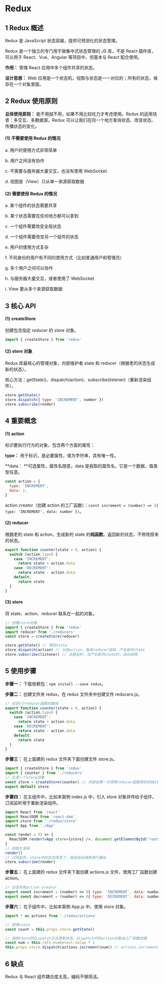 # Redux

## 1 Redux 概述

Redux 是 JavaScript 状态容器，提供可预测化的状态管理。

Redux 是一个独立的专门用于做集中式状态管理的 JS 库，不是 React 插件库，可以用于 React、Vue、Angular 等项目中，但基本与 React 配合使用。

**作用：** 管理 React 应用中多个组件共享的状态。

**设计思想：** Web 应用是一个状态机，视图与状态是一一对应的；所有的状态，保存在一个对象里面。

## 2 Redux 使用原则

**总体使用原则：** 能不用就不用，如果不用比较吃力才考虑使用。Redux 的适用场景：多交互、多数据源。Redux 可以让我们在同一个地方查询状态、改变状态、传播状态的变化。

#### (1) 不需要使用 Redux 的情况

a. 用户的使用方式非常简单

b. 用户之间没有协作

c. 不需要与服务器大量交互，也没有使用 WebSocket

d. 视图层（View）只从单一来源获取数据

#### (2) 需要使用 Redux 的情况

a. 某个组件的状态需要共享

b. 某个状态需要在任何地方都可以拿到

c. 一个组件需要改变全局状态

d. 一个组件需要改变另一个组件的状态

e. 用户的使用方式复杂

f. 不同身份的用户有不同的使用方式（比如普通用户和管理员）

g. 多个用户之间可以协作

h. 与服务器大量交互，或者使用了 WebSocket

i. View 要从多个来源获取数据

## 3 核心 API

#### (1) createStore

创建包含指定 reducer 的 store 对象。

```jsx
import { createStore } from 'redux'
```

#### (2) store 对象

Redux 库最核心的管理对象，内部维护者 state 和 reducer（根据老的状态生成新的状态）。

核心方法：getState()、dispatch(action)、subscribe(listener)（重新渲染组件）。

```jsx
store.getState()
store.dispatch({ type: 'INCREMENT', number })
store.subscribe(render)  
```

## 4 重要概念

#### (1) action

标识要执行行为的对象，包含两个方面的属性：

**type：** 用于标识，是必要属性，值为字符串，具有唯一性。

**data： **可选属性，属性名随意，data 是我取的属性名，它是一个数据，值类型任意。

```jsx
const action = {
  type: 'INCREMENT',
  data: 2,
}
```

action creator（创建 action 的工厂函数）：`const increment = (number) => ({ type: 'INCREMENT', data: number })`。

#### (2) reducer

根据老的 state 和 action，生成新的 state 的**纯函数**。返回新的状态，不修改原来的状态。

```jsx
export function counter(state = 0, action) {
  switch (action.type) {
    case 'INCREMENT':
      return state + action.data
    case 'DECREMENT':
      return state - action.data
    default:
      return state
  }
}
```

#### (3) store

将 state、action、reducer 联系在一起的对象。

```jsx
// 创建store对象
import { createStore } from 'redux'
import reducer from './reducers'
const store = createStore(reducer)

store.getState() // 得到state
store.dispatch(action) // 分发action，触发reducer调用，产生新的state
store.subscribe(listener) // 注册监听，当产生新的state时，自动调用
```

## 5 使用步骤

**步骤一：** 下载依赖包：`npm install --save redux`。

**步骤二：** 创建文件夹 redux，在 redux 文件夹中创建文件 reducers.js。

```jsx
// 包含n个reducer函数的模块
export function counter(state = 0, action) {
  switch (action.type) {
    case 'INCREMENT':
      return state + action.data
    case 'DECREMENT':
      return state - action.data
    default:
      return state
  }
}
```

**步骤三：** 在上面建的 redux 文件夹下面创建文件 store.js。

```jsx
import { createStore } from 'redux'
import { counter } from './reducers'
// 生成一个store对象
const store = createStore(counter) // 内部会第一次调用reducer函数得到初始state
export default store
```

**步骤四：** 在主组件中，比如本案例 index.js 中，引入 store 对象并传给子组件，订阅监听用于重新渲染组件。

```jsx
import React from 'react'
import ReactDOM from 'react-dom'
import store from './redux/store'
import App from './App'

const render = () => {
  ReactDOM.render(<App store={store} />, document.getElementById('root'))
}
// 初始化渲染
render()
// 订阅监听，store中的状态改变了，就会自动调用进行重绘
store.subscribe(render)
```

**步骤五：** 在上面建的 redux 文件夹下面创建 actions.js 文件，使用工厂函数创建 action。

```jsx
// 包含所有action creator
export const increment = (number) => ({ type: 'INCREMENT', data: number })
export const decrement = (number) => ({ type: 'DECREMENT', data: number })
```

**步骤六：** 在子组件中，比如本案例 App.js 中，使用 store 对象。

```jsx
import * as actions from './redux/actions'

// 获得state
const count = this.props.store.getState()

// 调用store的dispatch方法更新状态，dispatch中的action对象由工厂函数创建
const num = this.refs.numSelect.value * 1
this.props.store.dispatch(actions.increment(num)) // actions.increment(num)生成action对象
```

## 6 缺点

Redux 与 React 组件耦合度太高，编码不够简洁。
